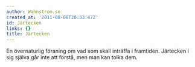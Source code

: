 ```yaml
---
author: Wahnstrom.se
created_at: '2011-08-08T20:33:47Z'
id: Järtecken
links: {}
title: Järtecken
---
```


En övernaturlig föraning om vad som skall inträffa i framtiden. Järtecken i sig själva går inte att
förstå, men man kan tolka dem.